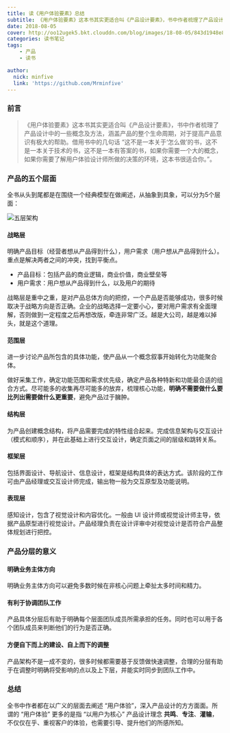 ```yaml
---
title: 读《用户体验要素》总结
subtitle: 《用户体验要素》这本书其实更适合叫《产品设计要素》，书中作者梳理了产品设计中的一些概念及方法，涵盖产品的整个生命周期，对于提高产品意识有极大的帮助。
date: 2018-08-05
cover: http://oo12ugek5.bkt.clouddn.com/blog/images/18-08-05/843d1948e85e20653861c115389cc7cf.jpg
categories: 读书笔记
tags:
    - 产品
    - 读书

author:
  nick: minfive
  link: 'https://github.com/Mrminfive'
---
```



### 前言

> 《用户体验要素》这本书其实更适合叫《产品设计要素》，书中作者梳理了产品设计中的一些概念及方法，涵盖产品的整个生命周期，对于提高产品意识有极大的帮助。借用书中的几句话 “这不是一本关于‘怎么做’的书，这不是一本关于技术的书，这不是一本有答案的书，如果你需要一个大的概念，如果你需要了解用户体验设计师所做的决策的环境，这本书很适合你。”。

### 产品的五个层面

全书从头到尾都是在围绕一个经典模型在做阐述，从抽象到具象，可以分为5个层面：

![五层架构][五层架构]

#### 战略层

明确产品目标（经营者想从产品得到什么），用户需求（用户想从产品得到什么）。重点是解决两者之间的冲突，找到平衡点。

* 产品目标：包括产品的商业逻辑，商业价值，商业壁垒等
* 用户需求：用户想从产品得到什么，以及用户的期待

战略层是重中之重，是对产品总体方向的把控，一个产品是否能够成功，很多时候取决于战略方向是否正确。企业的战略选择一定要小心，要对用户需求有全面理解，否则做到一定程度之后再想改版，牵连非常广泛。越是大公司，越是难以掉头，就是这个道理。

#### 范围层

进一步讨论产品所包含的具体功能，使产品从一个概念叙事开始转化为功能聚合体。

做好采集工作，确定功能范围和需求优先级，确定产品各种特新和功能最合适的组合方式。尽可能多的收集再尽可能多的放弃，梳理核心功能，**明确不需要做什么要比列出需要做什么更重要**，避免产品过于臃肿。

#### 结构层

为产品创建概念结构，将产品需要完成的特性组合起来。完成信息架构与交互设计（模式和顺序），并在此基础上进行交互设计，确定页面之间的层级和跳转关系。

#### 框架层

包括界面设计、导航设计、信息设计，框架是结构具体的表达方式。该阶段的工作可由产品经理或交互设计师完成，输出物一般为交互原型及功能说明。

#### 表现层

感知设计，包含了视觉设计和内容优化。一般由 UI 设计师或视觉设计师主导，依据产品原型进行视觉设计。产品经理负责在设计评审中对视觉设计是否符合产品整体规划进行把控。

### 产品分层的意义

#### 明确业务主体方向

明确业务主体方向可以避免多数时候在非核心问题上牵扯太多时间和精力。

#### 有利于协调团队工作

产品具体分层后有助于明确每个层面团队成员所需承担的任务。同时也可以用于各个团队成员来判断他们的行为是否正确。

#### 方便自下而上的建设、自上而下的调整

产品架构不是一成不变的，很多时候都需要基于反馈做快速调整，合理的分层有助于在调整时明确将受影响的点以及上下层，并能实时同步到团队工作中。

### 总结

全书中作者都在以广义的层面去阐述 “用户体验”，深入产品设计的方方面面。所谓的 “用户体验” 更多的是指 “以用户为核心” 产品设计理念 **共鸣**、**专注**、**灌输**，不仅仅在乎、重视客户的体验，也需要引导、提升他们的所感所知。

[五层架构]: http://oo12ugek5.bkt.clouddn.com/images/18-08-05/0081cd79264982c228c6fcebeab04d15.jpg
